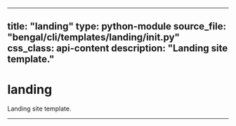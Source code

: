 
---
title: "landing"
type: python-module
source_file: "bengal/cli/templates/landing/__init__.py"
css_class: api-content
description: "Landing site template."
---

# landing

Landing site template.

---


